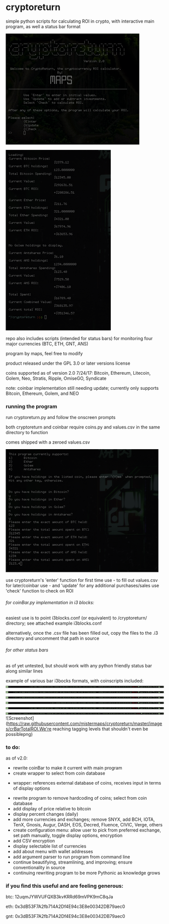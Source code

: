 # cryptoreturn
simple python scripts for calculating ROI in crypto, with interactive main program, as well a status bar format

![Screenshot](https://raw.githubusercontent.com/mistermaps/cryptoreturn/master/images/crTitle.png)

![Screenshot](https://raw.githubusercontent.com/mistermaps/cryptoreturn/master/images/crDemo3.png)

repo also includes scripts (intended for status bars) for monitoring four major currencies (BTC, ETH, GNT, ANS)

program by maps, feel free to modify

product released under the GPL 3.0 or later versions license

coins supported as of version 2.0 7/24/17:
Bitcoin, Ethereum, Litecoin, Golem, Neo, Stratis, Ripple, OmiseGO, Syndicate

note: coinbar implementation still needing update; currently only supports Bitcoin, Ethereum, Golem, and NEO
### running the program
run cryptoreturn.py and follow the onscreen prompts

both cryptoreturn and coinbar require coins.py and values.csv in the same directory to function

comes shipped with a zeroed values.csv

![Screenshot](https://raw.githubusercontent.com/mistermaps/cryptoreturn/master/images/crDemo2.png)

use cryptoreturn's 'enter' function for first time use - to fill out values.csv for later/coinbar use - and 'update' for any additional purchases/sales
use 'check' function to check on ROI

###### for coinBar.py implementation in i3 blocks:
easiest use is to point i3blocks.conf (or equivalent) to /cryptoreturn/ directory; see attached example i3blocks.conf

alternatively, once the .csv file has been filled out, copy the files to the .i3 directory and uncomment that path in source

###### for other status bars
as of yet untested, but should work with any python friendly status bar along similar lines

example of various bar i3bocks formats, with coinscripts included:
![Screenshot](https://raw.githubusercontent.com/mistermaps/cryptoreturn/master/images/crBarCoinROI.png)
![Screenshot](https://raw.githubusercontent.com/mistermaps/cryptoreturn/master/images/crBarAll.png)
![Screenshot](https://raw.githubusercontent.com/mistermaps/cryptoreturn/master/images/crBarAmountValue.png)
![Screenshot](https://raw.githubusercontent.com/mistermaps/cryptoreturn/master/images/crBarPerCoinValue.png)
![Screenshot](https://raw.githubusercontent.com/mistermaps/cryptoreturn/master/images/crBarPerCoinROI.png)
![Screenshot](https://raw.githubusercontent.com/mistermaps/cryptoreturn/master/images/crBarEverything.png)
![Screenshot](https://raw.githubusercontent.com/mistermaps/cryptoreturn/master/images/crBarTotalROI.We're reaching tagging levels that shouldn't even be possiblepng)

### to do:
as of v2.0:
- rewrite coinBar to make it current with main program
- create wrapper to select from coin database
+ wrapper: references external database of coins, receives input in terms of display options
- rewrite program to remove hardcoding of coins; select from coin database
- add display of price relative to bitcoin
- display percent changes (daily)
- add more currencies and exchanges; remove SNYX, add BCH, IOTA, TenX, Gnosis, Augur, DASH, EOS, Decred, Fluence, CIVIC, Verge, others
- create configuration menu: allow user to pick from preferred exchange, set path manually, toggle display options, encryption
- add CSV encryption
- display selectable list of currencies
- add about menu with wallet addresses
- add argument parser to run program from command line
- continue beautifying, streamlining, and improving; ensure conventionality in source
- continuing rewriting program to be more Pythonic as knowledge grows
### if you find this useful and are feeling generous:

btc: 12uqmJYWVUFQXB3kvKRRd69mVPK9mC8qJa

eth: 0x3dB53F7A2fb714A2Df4E94c3E8e00342DB79aec0

gnt: 0x3dB53F7A2fb714A2Df4E94c3E8e00342DB79aec0


